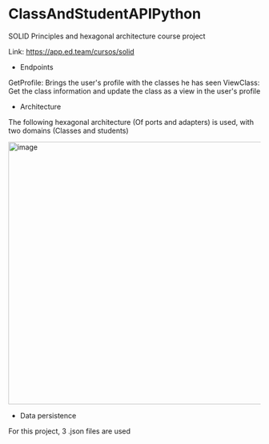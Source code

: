 # ClassAndStudentAPIPython

SOLID Principles and hexagonal architecture course project

Link: https://app.ed.team/cursos/solid

* Endpoints

GetProfile: Brings the user's profile with the classes he has seen
ViewClass: Get the class information and update the class as a view in the user's profile

* Architecture

The following hexagonal architecture (Of ports and adapters) is used, with two domains (Classes and students)
  
  
  <img width="525" alt="image" src="https://github.com/julianVelandia/ClassAndStudentAPIGolang/assets/52173621/3871b530-2a1f-4829-a1b6-f966bcc6e6bf">
  

* Data persistence

For this project, 3 .json files are used
